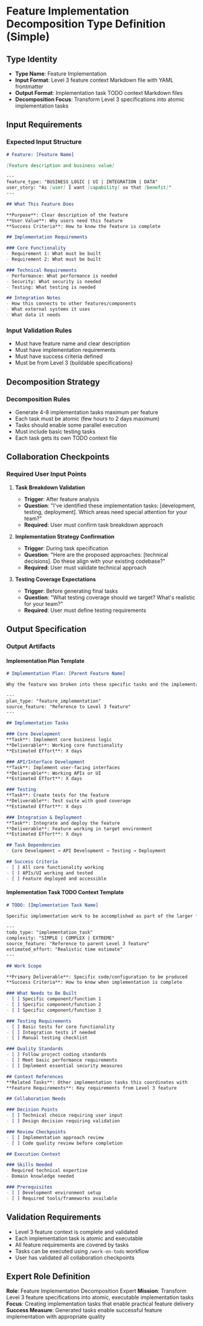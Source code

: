 # Feature Implementation Decomposition Type Definition (Simple)

## Type Identity
- **Type Name**: Feature Implementation
- **Input Format**: Level 3 feature context Markdown file with YAML frontmatter
- **Output Format**: Implementation task TODO context Markdown files
- **Decomposition Focus**: Transform Level 3 specifications into atomic implementation tasks

## Input Requirements

### Expected Input Structure
```markdown
# Feature: [Feature Name]

[Feature description and business value]

---
feature_type: "BUSINESS_LOGIC | UI | INTEGRATION | DATA"
user_story: "As [user] I want [capability] so that [benefit]"
---

## What This Feature Does

**Purpose**: Clear description of the feature
**User Value**: Why users need this feature
**Success Criteria**: How to know the feature is complete

## Implementation Requirements

### Core Functionality
- Requirement 1: What must be built
- Requirement 2: What must be built

### Technical Requirements
- Performance: What performance is needed
- Security: What security is needed
- Testing: What testing is needed

## Integration Notes
- How this connects to other features/components
- What external systems it uses
- What data it needs
```

### Input Validation Rules
- Must have feature name and clear description
- Must have implementation requirements
- Must have success criteria defined
- Must be from Level 3 (buildable specifications)

## Decomposition Strategy

### Decomposition Rules
- Generate 4-8 implementation tasks maximum per feature
- Each task must be atomic (few hours to 2 days maximum)
- Tasks should enable some parallel execution
- Must include basic testing tasks
- Each task gets its own TODO context file

## Collaboration Checkpoints

### Required User Input Points
1. **Task Breakdown Validation**
   - **Trigger**: After feature analysis
   - **Question**: "I've identified these implementation tasks: [development, testing, deployment]. Which areas need special attention for your team?"
   - **Required**: User must confirm task breakdown approach

2. **Implementation Strategy Confirmation**
   - **Trigger**: During task specification
   - **Question**: "Here are the proposed approaches: [technical decisions]. Do these align with your existing codebase?"
   - **Required**: User must validate technical approach

3. **Testing Coverage Expectations**
   - **Trigger**: Before generating final tasks
   - **Question**: "What testing coverage should we target? What's realistic for your team?"
   - **Required**: User must define testing requirements

## Output Specification

### Output Artifacts

#### Implementation Plan Template
```markdown
# Implementation Plan: [Parent Feature Name]

Why the feature was broken into these specific tasks and the implementation approach.

---
plan_type: "feature_implementation"
source_feature: "Reference to Level 3 feature"
---

## Implementation Tasks

### Core Development
**Task**: Implement core business logic
**Deliverable**: Working core functionality
**Estimated Effort**: X days

### API/Interface Development
**Task**: Implement user-facing interfaces
**Deliverable**: Working APIs or UI
**Estimated Effort**: X days

### Testing
**Task**: Create tests for the feature
**Deliverable**: Test suite with good coverage
**Estimated Effort**: X days

### Integration & Deployment
**Task**: Integrate and deploy the feature
**Deliverable**: Feature working in target environment
**Estimated Effort**: X days

## Task Dependencies
- Core Development → API Development → Testing → Deployment

## Success Criteria
- [ ] All core functionality working
- [ ] APIs/UI working and tested
- [ ] Feature deployed and accessible
```

#### Implementation Task TODO Context Template
```markdown
# TODO: [Implementation Task Name]

Specific implementation work to be accomplished as part of the larger feature.

---
todo_type: "implementation_task"
complexity: "SIMPLE | COMPLEX | EXTREME"
source_feature: "Reference to parent Level 3 feature"
estimated_effort: "Realistic time estimate"
---

## Work Scope

**Primary Deliverable**: Specific code/configuration to be produced
**Success Criteria**: How to know when implementation is complete

### What Needs to Be Built
- [ ] Specific component/function 1
- [ ] Specific component/function 2
- [ ] Specific component/function 3

### Testing Requirements
- [ ] Basic tests for core functionality
- [ ] Integration tests if needed
- [ ] Manual testing checklist

### Quality Standards
- [ ] Follow project coding standards
- [ ] Meet basic performance requirements
- [ ] Implement essential security measures

## Context References
**Related Tasks**: Other implementation tasks this coordinates with
**Feature Requirements**: Key requirements from Level 3 feature

## Collaboration Needs

### Decision Points
- [ ] Technical choice requiring user input
- [ ] Design decision requiring validation

### Review Checkpoints
- [ ] Implementation approach review
- [ ] Code quality review before completion

## Execution Context

### Skills Needed
- Required technical expertise
- Domain knowledge needed

### Prerequisites
- [ ] Development environment setup
- [ ] Required tools/frameworks available
```

## Validation Requirements
- Level 3 feature context is complete and validated
- Each implementation task is atomic and executable
- All feature requirements are covered by tasks
- Tasks can be executed using `/work-on-todo` workflow
- User has validated all collaboration checkpoints

## Expert Role Definition

**Role**: Feature Implementation Decomposition Expert
**Mission**: Transform Level 3 feature specifications into atomic, executable implementation tasks
**Focus**: Creating implementation tasks that enable practical feature delivery
**Success Measure**: Generated tasks enable successful feature implementation with appropriate quality